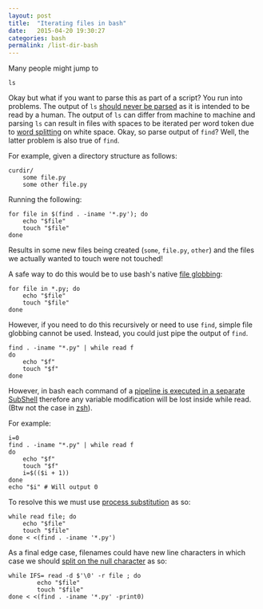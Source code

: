 ```yaml
---
layout: post
title:  "Iterating files in bash"
date:   2015-04-20 19:30:27
categories: bash
permalink: /list-dir-bash
---
```


Many people might jump to

    ls

Okay but what if you want to parse this as part of a script? You run into problems. The output of `ls` [should never be parsed](http://mywiki.wooledge.org/BashPitfalls#for_i_in_.24.28ls_.2A.mp3.29) as it is intended to be read by a human. The output of `ls` can differ from machine to machine and parsing `ls` can result in files with spaces to be iterated per word token due to [word splitting](http://mywiki.wooledge.org/WordSplitting) on white space. Okay, so parse output of `find`? Well, the latter problem is also true of `find`.

For example, given a directory structure as follows:

    curdir/
        some file.py
        some other file.py

Running the following:

    for file in $(find . -iname '*.py'); do
    	echo "$file"
    	touch "$file"
	done

Results in some new files being created (`some`, `file.py`, `other`) and the files we actually wanted to touch were not touched!

A safe way to do this would be to use bash's native [file globbing](http://mywiki.wooledge.org/glob):

    for file in *.py; do
    	echo "$file"
    	touch "$file"
	done

However, if you need to do this recursively or need to use `find`, simple file globbing cannot be used. Instead, you could just pipe the output of `find`.


	find . -iname "*.py" | while read f
	do
	    echo "$f"
	    touch "$f"
	done


However, in bash each command of a [pipeline is executed in a separate SubShell](http://mywiki.wooledge.org/BashFAQ/024) therefore any variable modification will be lost inside while read. (Btw not the case in [zsh](http://www.zsh.org/)).

For example:

	i=0
	find . -iname "*.py" | while read f
	do
	    echo "$f"
	    touch "$f"
	    i=$(($i + 1))
	done
	echo "$i" # Will output 0

To resolve this we must use [process substitution](http://mywiki.wooledge.org/ProcessSubstitution) as so:

	while read file; do
		echo "$file"
		touch "$file"
	done < <(find . -iname '*.py')

<!-- i=0; while read file; do echo "$file"; touch "$file"; i=$(($i + 1)); done < <(find . -iname '*.py'); echo "$i" -->


As a final edge case, filenames could have new line characters in which case we should [split on the null character](http://stackoverflow.com/questions/7039130/bash-iterate-over-list-of-files-with-spaces) as so:


    while IFS= read -d $'\0' -r file ; do
            echo "$file"
            touch "$file"
    done < <(find . -iname '*.py' -print0)

